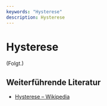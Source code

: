 ```yaml
---
keywords: "Hysterese"
description: Hysterese
---
```


# Hysterese

(Folgt.)

## Weiterführende Literatur

* [Hysterese – Wikipedia](https://de.wikipedia.org/wiki/Hysterese)
